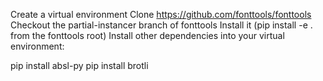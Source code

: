 Create a virtual environment
Clone https://github.com/fonttools/fonttools
Checkout the partial-instancer branch of fonttools
Install it (pip install -e . from the fonttools root)
Install other dependencies into your virtual environment:

pip install absl-py
pip install brotli
